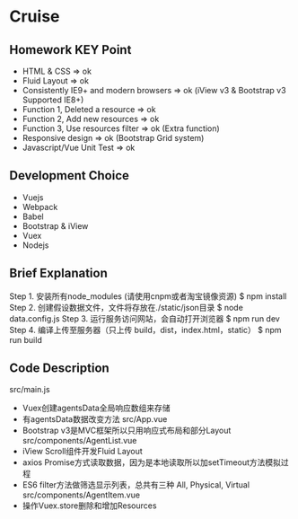 # Cruise

## Homework KEY Point
* HTML & CSS => ok
* Fluid Layout => ok
* Consistently IE9+ and modern browsers => ok (iView v3 & Bootstrap v3 Supported IE8+)
* Function 1, Deleted a resource => ok
* Function 2, Add new resources => ok
* Function 3, Use resources filter => ok (Extra function)
* Responsive design => ok (Bootstrap Grid system)
* Javascript/Vue Unit Test => ok

## Development Choice
* Vuejs
* Webpack
* Babel
* Bootstrap & iView
* Vuex
* Nodejs

## Brief Explanation
Step 1. 安装所有node_modules (请使用cnpm或者淘宝镜像资源)
\$ npm install
Step 2. 创建假设数据文件，文件将存放在./static/json目录
\$ node data.config.js
Step 3. 运行服务访问网站，会自动打开浏览器
\$ npm run dev
Step 4. 编译上传至服务器（只上传 build，dist，index.html，static）
\$ npm run build

## Code Description
src/main.js
* Vuex创建agentsData全局响应数组来存储
* 有agentsData数据改变方法
src/App.vue
* Bootstrap v3是MVC框架所以只用响应式布局和部分Layout
src/components/AgentList.vue
* iView Scroll组件开发Fluid Layout
* axios Promise方式读取数据，因为是本地读取所以加setTimeout方法模拟过程
* ES6 filter方法做筛选显示列表，总共有三种 All, Physical, Virtual
src/components/AgentItem.vue
* 操作Vuex.store删除和增加Resources
